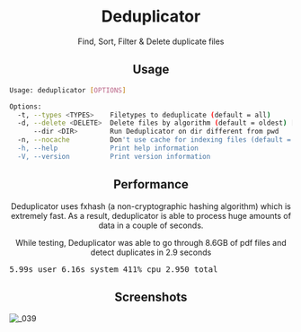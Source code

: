 <h1 align="center">Deduplicator</h1>

<p align="center">
  Find, Sort, Filter & Delete duplicate files 
</p>

<h2 align="center">Usage</h2>

```bash
Usage: deduplicator [OPTIONS]

Options:
  -t, --types <TYPES>    Filetypes to deduplicate (default = all)
  -d, --delete <DELETE>  Delete files by algorithm (default = oldest) [options = oldest | newest]
      --dir <DIR>        Run Deduplicator on dir different from pwd
  -n, --nocache          Don't use cache for indexing files (default = true)
  -h, --help             Print help information
  -V, --version          Print version information
```
<h2 align="center">Performance</h2>

<p align="center">
  Deduplicator uses fxhash (a non-cryptographic hashing algorithm) which is extremely fast. As a result, deduplicator is able to process huge amounts of data in a couple of seconds.</p>

  <p align="center">
    While testing, Deduplicator was able to go through 8.6GB of pdf files and detect duplicates in 2.9 seconds
  </p>
  <pre>5.99s user 6.16s system 411% cpu 2.950 total</pre>

<h2 align="center">Screenshots</h2>

![_039](https://user-images.githubusercontent.com/36154121/210031222-d8b79143-5a1e-47ca-926e-8855d5bbab60.png)
